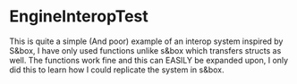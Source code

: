 # EngineInteropTest


This is quite a simple (And poor) example of an interop system inspired by S&box, I have only used functions unlike s&box which transfers structs as well. The functions work fine and this can EASILY be expanded upon, I only did this to learn how I could replicate the system in s&box.
